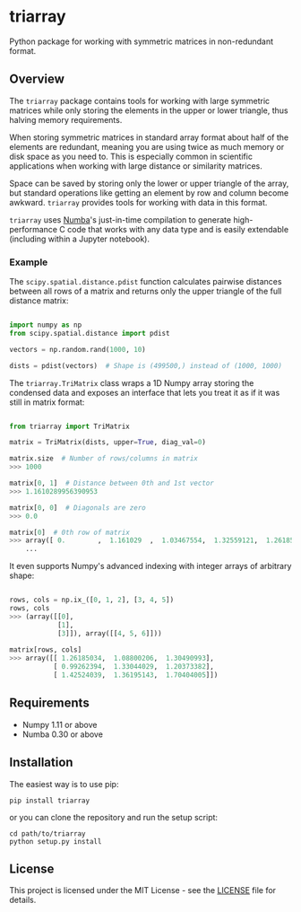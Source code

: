 # triarray

Python package for working with symmetric matrices in non-redundant format.


## Overview

The `triarray` package contains tools for working with large symmetric matrices while only storing the elements in the upper or lower triangle, thus halving memory requirements.

When storing symmetric matrices in standard array format about half of the elements are redundant, meaning you are using twice as much memory or disk space as you need to. This is especially common in scientific applications when working with large distance or similarity matrices.

Space can be saved by storing only the lower or upper triangle of the array, but standard operations like getting an element by row and column become awkward. `triarray` provides tools for working with data in this format.

`triarray` uses [Numba](http://numba.pydata.org/)'s just-in-time compilation to generate high-performance C code that works with any data type and is easily extendable (including within a Jupyter notebook).


### Example

The `scipy.spatial.distance.pdist` function calculates pairwise distances between all rows of a matrix and returns only the upper triangle of the full distance matrix:

```python

import numpy as np
from scipy.spatial.distance import pdist

vectors = np.random.rand(1000, 10)

dists = pdist(vectors)  # Shape is (499500,) instead of (1000, 1000)

```

The `triarray.TriMatrix` class wraps a 1D Numpy array storing the condensed data and exposes an interface that lets you treat it as if it was still in matrix format:

```python

from triarray import TriMatrix

matrix = TriMatrix(dists, upper=True, diag_val=0)

matrix.size  # Number of rows/columns in matrix
>>> 1000

matrix[0, 1]  # Distance between 0th and 1st vector
>>> 1.1610289956390953

matrix[0, 0]  # Diagonals are zero
>>> 0.0

matrix[0]  # 0th row of matrix
>>> array([ 0.        ,  1.161029  ,  1.03467554,  1.32559121,  1.26185034,
    ...

```

It even supports Numpy's advanced indexing with integer arrays of arbitrary shape:

```python

rows, cols = np.ix_([0, 1, 2], [3, 4, 5])
rows, cols
>>> (array([[0],
            [1],
            [3]]), array([[4, 5, 6]]))
            
matrix[rows, cols]
>>> array([[ 1.26185034,  1.08800206,  1.30490993],
           [ 0.99262394,  1.33044029,  1.20373382],
           [ 1.42524039,  1.36195143,  1.70404005]])

```


## Requirements

* Numpy 1.11 or above
* Numba 0.30 or above


## Installation

The easiest way is to use pip:

    pip install triarray
    
or you can clone the repository and run the setup script:

    cd path/to/triarray
    python setup.py install


## License

This project is licensed under the MIT License - see the [LICENSE](LICENSE) file for details.
